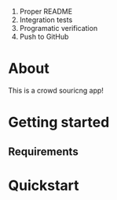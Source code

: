 1. Proper README
2. Integration tests
3. Programatic verification
4. Push to GitHub

# About

This is a crowd souricng app!

# Getting started

## Requirements

# Quickstart